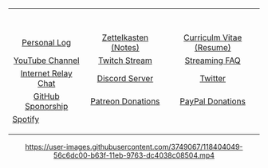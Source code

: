 <center> <!-- I know, right! -->
<table>
<tbody>
<tr><td colspan=3>
<span>&nbsp;&nbsp;&nbsp;&nbsp;&nbsp;&nbsp;&nbsp;
&nbsp;&nbsp;&nbsp;&nbsp;&nbsp;&nbsp;&nbsp;
&nbsp;&nbsp;&nbsp;&nbsp;&nbsp;&nbsp;&nbsp;
&nbsp;&nbsp;&nbsp;&nbsp;&nbsp;&nbsp;&nbsp;
&nbsp;&nbsp;&nbsp;&nbsp;&nbsp;&nbsp;&nbsp;
&nbsp;&nbsp;&nbsp;&nbsp;&nbsp;&nbsp;&nbsp;
&nbsp;&nbsp;&nbsp;&nbsp;&nbsp;&nbsp;&nbsp;
&nbsp;&nbsp;&nbsp;&nbsp;&nbsp;&nbsp;&nbsp;
&nbsp;&nbsp;&nbsp;&nbsp;&nbsp;&nbsp;&nbsp;
&nbsp;&nbsp;&nbsp;&nbsp;&nbsp;&nbsp;&nbsp;
&nbsp;&nbsp;&nbsp;&nbsp;&nbsp;&nbsp;&nbsp;
&nbsp;&nbsp;&nbsp;&nbsp;&nbsp;&nbsp;&nbsp;
&nbsp;&nbsp;&nbsp;&nbsp;&nbsp;&nbsp;&nbsp;
&nbsp;&nbsp;&nbsp;&nbsp;&nbsp;&nbsp;&nbsp;
&nbsp;&nbsp;&nbsp;&nbsp;&nbsp;&nbsp;&nbsp;
&nbsp;&nbsp;&nbsp;&nbsp;&nbsp;&nbsp;&nbsp;
&nbsp;&nbsp;&nbsp;&nbsp;&nbsp;&nbsp;&nbsp;
</span>
</td></tr>
<tr class="odd">
<td style="text-align: center;"><a href="https://github.com/rwxrob/log">Personal Log</a></td>
<td style="text-align: center;"><a href="https://github.com/rwxrob/zet">Zettelkasten (Notes)</a></td>
<td style="text-align: center;"><a href="https://github.com/rwxrob/cv">Curriculm Vitae (Resume)</a></td>
</tr>
<tr class="even">
<td style="text-align: center;"><a href="https://youtube.com/rwxrob">YouTube Channel</a></td>
<td style="text-align: center;"><a href="https://twitch.tv/rwxrob">Twitch Stream</a></td>
<td style="text-align: center;"><a href="https://github.com/rwxrob/faq">Streaming FAQ</a></td>
</tr>
<tr class="odd">
<td style="text-align: center;"><a href="https://youtu.be/yuFFY5Zgtj8">Internet Relay Chat</a></td>
<td style="text-align: center;"><a href="https://discord.com/invite/9wydZXY">Discord Server</a></td>
<td style="text-align: center;"><a href="https://twitter.com/rwxrob">Twitter</a></td>
</tr>
<tr class="even">
<td style="text-align: center;"><a href="https://github.com/sponsors/rwxrob">GitHub Sponorship</a></td>
<td style="text-align: center;"><a href="https://www.patreon.com/rwxrob">Patreon Donations</a></td>
<td style="text-align: center;"><a href="https://paypal.me/rwxrob">PayPal Donations</a></td>
</tr>
<tr><td colspan=3><a
href="https://open.spotify.com/user/xe3r9dvrri2cbnqhu5nfs6a1b">Spotify</a></p></td></tr>
</tbody>
</table>

<https://user-images.githubusercontent.com/3749067/118404049-56c6dc00-b63f-11eb-9763-dc4038c08504.mp4>
